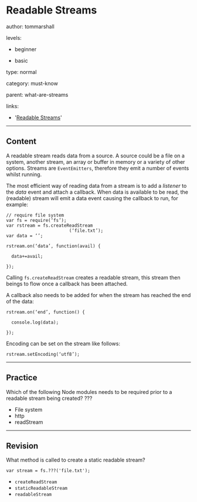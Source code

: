 # Readable Streams
author: tommarshall

levels:

  - beginner

  - basic

type: normal

category: must-know

parent: what-are-streams

links:
- '[Readable Streams](https://nodejs.org/api/stream.html)'

---
## Content

A readable stream reads data from a source. A source could be a file on a system, another stream, an array or buffer in memory or a variety of other options. Streams are `EventEmitters`, therefore they emit a number of events whilst running.

The most efficient way of reading data from a stream is to add a *listener* to the *data* event and attach a callback. When data is available to be read, the (readable) stream will emit a data event causing the callback to run, for example:

```
// require file system
var fs = require(‘fs’);
var rstream = fs.createReadStream
                        (‘file.txt’);
var data = ‘’;

rstream.on(‘data’, function(avail) {

  data+=avail;

});
```
Calling `fs.createReadStream` creates a readable stream, this stream then beings to flow once a callback has been attached.

A callback also needs to be added for when the stream has reached the end of the data:
```
rstream.on(‘end’, function() {

  console.log(data);

});
```

Encoding can be set on the stream like follows:
```
rstream.setEncoding(‘utf8’);
```


---
## Practice

Which of the following Node modules needs to be required prior to a readable stream being created?
???

* File system
* http
* readStream

---
## Revision

What method is called to create a static readable stream?

```
var stream = fs.???('file.txt');
```

* `createReadStream`
* `staticReadableStream`
* `readableStream`
